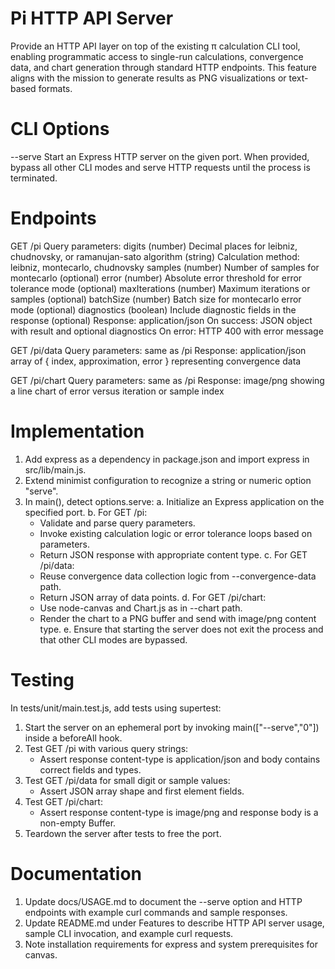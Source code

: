 # Pi HTTP API Server

Provide an HTTP API layer on top of the existing π calculation CLI tool, enabling programmatic access to single-run calculations, convergence data, and chart generation through standard HTTP endpoints. This feature aligns with the mission to generate results as PNG visualizations or text-based formats.

# CLI Options

--serve <port>   Start an Express HTTP server on the given port. When provided, bypass all other CLI modes and serve HTTP requests until the process is terminated.

# Endpoints

GET /pi
Query parameters:
  digits (number)        Decimal places for leibniz, chudnovsky, or ramanujan-sato
  algorithm (string)     Calculation method: leibniz, montecarlo, chudnovsky
  samples (number)       Number of samples for montecarlo (optional)
  error (number)         Absolute error threshold for error tolerance mode (optional)
  maxIterations (number) Maximum iterations or samples (optional)
  batchSize (number)     Batch size for montecarlo error mode (optional)
  diagnostics (boolean)  Include diagnostic fields in the response (optional)
Response: application/json
  On success: JSON object with result and optional diagnostics
  On error: HTTP 400 with error message

GET /pi/data
Query parameters: same as /pi
Response: application/json array of { index, approximation, error } representing convergence data

GET /pi/chart
Query parameters: same as /pi
Response: image/png showing a line chart of error versus iteration or sample index

# Implementation

1. Add express as a dependency in package.json and import express in src/lib/main.js.
2. Extend minimist configuration to recognize a string or numeric option "serve".
3. In main(), detect options.serve:
   a. Initialize an Express application on the specified port.
   b. For GET /pi:
      - Validate and parse query parameters.
      - Invoke existing calculation logic or error tolerance loops based on parameters.
      - Return JSON response with appropriate content type.
   c. For GET /pi/data:
      - Reuse convergence data collection logic from --convergence-data path.
      - Return JSON array of data points.
   d. For GET /pi/chart:
      - Use node-canvas and Chart.js as in --chart path.
      - Render the chart to a PNG buffer and send with image/png content type.
   e. Ensure that starting the server does not exit the process and that other CLI modes are bypassed.

# Testing

In tests/unit/main.test.js, add tests using supertest:
1. Start the server on an ephemeral port by invoking main(["--serve","0"]) inside a beforeAll hook.
2. Test GET /pi with various query strings:
   - Assert response content-type is application/json and body contains correct fields and types.
3. Test GET /pi/data for small digit or sample values:
   - Assert JSON array shape and first element fields.
4. Test GET /pi/chart:
   - Assert response content-type is image/png and response body is a non-empty Buffer.
5. Teardown the server after tests to free the port.

# Documentation

1. Update docs/USAGE.md to document the --serve option and HTTP endpoints with example curl commands and sample responses.
2. Update README.md under Features to describe HTTP API server usage, sample CLI invocation, and example curl requests.
3. Note installation requirements for express and system prerequisites for canvas.
